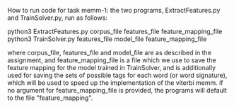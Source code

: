 How to run code for task memm-1:
the two programs, ExtractFeatures.py and TrainSolver.py, run as follows:

python3 ExtractFeatures.py corpus_file features_file feature_mapping_file
python3 TrainSolver.py features_file model_file feature_mapping_file

where corpus_file, features_file and model_file are as described in the assignment, 
and feature_mapping_file is a file which we use to save the feature mapping for the 
model trained in TrainSolver, and is additionally used for saving the sets of possible tags for each word (or word signature), which will be used to speed up the implementation of the viterbi memm.
if no argument for feature_mapping_file is provided, the programs will default to the file "feature_mapping".

